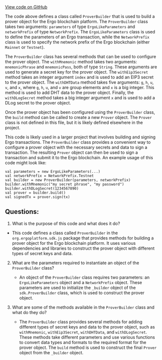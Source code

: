 [View code on GitHub](sigmastate-interpreterhttps://github.com/ScorexFoundation/sigmastate-interpreter/sdk/js/src/main/scala/org/ergoplatform/sdk/js/ProverBuilder.scala)

The code above defines a class called `ProverBuilder` that is used to build a prover object for the Ergo blockchain platform. The `ProverBuilder` class takes two arguments: `parameters` of type `ErgoLikeParameters` and `networkPrefix` of type `NetworkPrefix`. The `ErgoLikeParameters` class is used to define the parameters of an Ergo transaction, while the `NetworkPrefix` class is used to specify the network prefix of the Ergo blockchain (either `Mainnet` or `Testnet`).

The `ProverBuilder` class has several methods that can be used to configure the prover object. The `withMnemonic` method takes two arguments: `mnemonicPhrase` and `mnemonicPass`, both of type `String`. These arguments are used to generate a secret key for the prover object. The `withEip3Secret` method takes an integer argument `index` and is used to add an EIP3 secret to the prover object. The `withDHTData` method takes five arguments: `g`, `h`, `u`, `v`, and `x`, where `g`, `h`, `u`, and `v` are group elements and `x` is a big integer. This method is used to add DHT data to the prover object. Finally, the `withDLogSecret` method takes a big integer argument `x` and is used to add a DLog secret to the prover object.

Once the prover object has been configured using the `ProverBuilder` class, the `build` method can be called to create a new `Prover` object. The `Prover` class is not defined in this file, but it is likely defined elsewhere in the project.

This code is likely used in a larger project that involves building and signing Ergo transactions. The `ProverBuilder` class provides a convenient way to configure a prover object with the necessary secrets and data to sign a transaction. The resulting `Prover` object can then be used to sign a transaction and submit it to the Ergo blockchain. An example usage of this code might look like:

```
val parameters = new ErgoLikeParameters(...)
val networkPrefix = NetworkPrefix.Testnet
val builder = new ProverBuilder(parameters, networkPrefix)
builder.withMnemonic("my secret phrase", "my password")
builder.withDLogSecret(1234567890)
val prover = builder.build()
val signedTx = prover.sign(tx)
```
## Questions: 
 1. What is the purpose of this code and what does it do?
   - This code defines a class called `ProverBuilder` in the `org.ergoplatform.sdk.js` package that provides methods for building a prover object for the Ergo blockchain platform. It uses various dependencies and libraries to construct the prover object with different types of secret keys and data.

2. What are the parameters required to instantiate an object of the `ProverBuilder` class?
   - An object of the `ProverBuilder` class requires two parameters: an `ErgoLikeParameters` object and a `NetworkPrefix` object. These parameters are used to initialize the `_builder` object of the `sdk.ProverBuilder` class, which is used to construct the prover object.

3. What are some of the methods available in the `ProverBuilder` class and what do they do?
   - The `ProverBuilder` class provides several methods for adding different types of secret keys and data to the prover object, such as `withMnemonic`, `withEip3Secret`, `withDHTData`, and `withDLogSecret`. These methods take different parameters and use various functions to convert data types and formats to the required format for the prover object. The `build` method is used to construct the final `Prover` object from the `_builder` object.